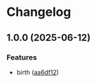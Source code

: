 # Changelog

## 1.0.0 (2025-06-12)


### Features

* birth ([aa6df12](https://github.com/sustanza/rivela/commit/aa6df128617f5b944957e30aee8bc7af216ce764))
